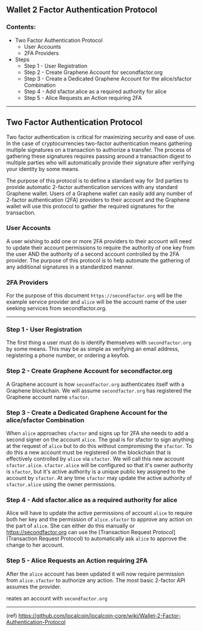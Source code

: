 ## Wallet 2 Factor Authentication Protocol

### Contents:
- Two Factor Authentication Protocol
   - User Accounts
   - 2FA Providers
- Steps
   - Step 1 - User Registration
   - Step 2 - Create Graphene Account for secondfactor.org
   - Step 3 - Create a Dedicated Graphene Account for the alice/sfactor Combination
   - Step 4 - Add sfactor.alice as a required authority for alice
   - Step 5 - Alice Requests an Action requiring 2FA

***

## Two Factor Authentication Protocol

Two factor authentication is critical for maximizing security and ease of use. In the case of cryptocurrencies two-factor authentication means gathering multiple signatures on a transaction to authorize a transfer. The process of gathering these signatures requires passing around a transaction digest to multiple parties who will automatically provide their signature after verifying your identity by some means.

The purpose of this protocol is to define a standard way for 3rd parties to provide automatic 2-factor authentication services with any standard Graphene wallet. Users of a Graphene wallet can easily add any number of 2-factor authentication (2FA) providers to their account and the Graphene wallet will use this protocol to gather the required signatures for the transaction.

### User Accounts
A user wishing to add one or more 2FA providers to their account will need to update their account permissions to require the authority of one key from the user AND the authority of a second account controlled by the 2FA provider. The purpose of this protocol is to help automate the gathering of any additional signatures in a standardized manner.

### 2FA Providers
For the purpose of this document `https://secondfactor.org` will be the example service provider and `alice` will be the account name of the user seeking services from secondfactor.org.

***

### Step 1 - User Registration
The first thing a user must do is identify themselves with `secondfactor.org` by some means. This may be as simple as verifying an email address, registering a phone number, or ordering a keyfob.

### Step 2 - Create Graphene Account for secondfactor.org
A Graphene account is how `secondfactor.org` authenticates itself with a Graphene blockchain. We will assume `secondfactor.org` has registered the Graphene account name `sfactor`.

### Step 3 - Create a Dedicated Graphene Account for the alice/sfactor Combination
When `alice` approaches `sfactor` and signs up for 2FA she needs to add a second signer on the account `alice`. The goal is for sfactor to sign anything at the request of `alice` but to do this without compromising the `sfactor`. To do this a new account must be registered on the blockchain that is effectively controlled by `alice` via `sfactor`. We will call this new account `sfactor.alice`. `sfactor.alice` will be configured so that it's owner authority is `sfactor`, but it's active authority is a unique public key assigned to the account by `sfactor`. At any time `sfactor` may update the active authority of `sfactor.alice` using the owner permissions.

### Step 4 - Add sfactor.alice as a required authority for alice
Alice will have to update the active permissions of account `alice` to require both her key and the permission of `alice.sfactor` to approve any action on the part of `alice`. She can either do this manually or https://secondfactor.org can use the [Transaction Request Protocol](Transaction Request Protocol) to automatically ask `alice` to approve the change to her account.

### Step 5 - Alice Requests an Action requiring 2FA
After the `alice` account has been updated it will now require permission from `alice.sfactor` to authorize any action. The most basic 2-factor API assumes the provider.

reates an account with `secondfactor.org`


***

(ref)
https://github.com/localcoin/localcoin-core/wiki/Wallet-2-Factor-Authentication-Protocol




